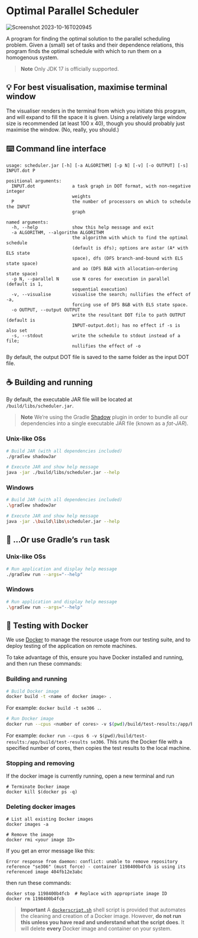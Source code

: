 # Optimal Parallel Scheduler

![Screenshot 2023-10-16T020945](https://github.com/UOASOFTENG306/project-2-project-2-team-12/assets/33956381/e7025ec9-1443-4263-9acf-d13ad2848bdf)

A program for finding the optimal solution to the parallel scheduling problem. Given a (small) set of tasks and their dependence relations, this program finds the optimal schedule with which to run them on a homogenous system.

> **Note**
> Only JDK 17 is officially supported.

## 💡 For best visualisation, maximise terminal window

The visualiser renders in the terminal from which you initiate this program, and will expand to fill the space it is given. Using a relatively large window size is recommended (at least 100 x 40), though you should probably just maximise the window. (No, really, you should.)

## ⌨️ Command line interface

```
usage: scheduler.jar [-h] [-a ALGORITHM] [-p N] [-v] [-o OUTPUT] [-s] INPUT.dot P
```

```
positional arguments:
  INPUT.dot              a task graph in DOT format, with non-negative integer
                         weights
  P                      the number of processors on which to schedule the INPUT
                         graph

named arguments:
  -h, --help             show this help message and exit
  -a ALGORITHM, --algorithm ALGORITHM
                         the algorithm with which to find the optimal schedule
                         (default is dfs); options are astar (A* with ELS state
                         space), dfs (DFS branch-and-bound with ELS state space)
                         and ao (DFS B&B with allocation–ordering state space)
  -p N, --parallel N     use N cores for execution in parallel (default is 1,
                         sequential execution)
  -v, --visualise        visualise the search; nullifies the effect of -a,
                         forcing use of DFS B&B with ELS state space.
  -o OUTPUT, --output OUTPUT
                         write the resultant DOT file to path OUTPUT (default is
                         INPUT-output.dot); has no effect if -s is also set
  -s, --stdout           write the schedule to stdout instead of a file;
                         nullifies the effect of -o
```

By default, the output DOT file is saved to the same folder as the input DOT file.

## ☕ Building and running

By default, the executable JAR file will be located at `/build/libs/scheduler.jar`.

> **Note**
> We’re using the Gradle [Shadow](https://imperceptiblethoughts.com/shadow) plugin in order to bundle all our dependencies into a single executable JAR file (known as a *fat-JAR*).

### Unix-like OSs

```sh
# Build JAR (with all dependencies included)
./gradlew shadowJar

# Execute JAR and show help message
java -jar ./build/libs/scheduler.jar --help
```

### Windows

```sh
# Build JAR (with all dependencies included)
.\gradlew shadowJar

# Execute JAR and show help message
java -jar .\build\libs\scheduler.jar --help
```

## 🐘 …Or use Gradle’s `run` task

### Unix-like OSs

```sh
# Run application and display help message
./gradlew run --args="--help"
```

### Windows

```sh
# Run application and display help message
.\gradlew run --args="--help"
```

## 🐳 Testing with Docker

We use [Docker](https://www.docker.com) to manage the resource usage from our testing suite, and to deploy testing of the application on remote machines.

To take advantage of this, ensure you have Docker installed and running, and then run these commands:

### Building and running

```sh
# Build Docker image
docker build -t <name of docker image> .
```

For example: `docker build -t se306 .`.

```sh
# Run Docker image
docker run --cpus <number of cores> -v $(pwd)/build/test-results:/app/build/test-results <name of Docker image>
```

For example: `docker run --cpus 6 -v $(pwd)/build/test-results:/app/build/test-results se306`. This runs the Docker file with a specified number of cores, then copies the test results to the local machine.

### Stopping and removing

If the docker image is currently running, open a new terminal and run

```
# Terminate Docker image
docker kill $(docker ps -q)
```

### Deleting docker images

```
# List all existing Docker images
docker images -a

# Remove the image
docker rmi <your image ID>
```

If you get an error message like this:

```
Error response from daemon: conflict: unable to remove repository reference "se306" (must force) - container 1198400b4fcb is using its referenced image 404fb12e3abc
```

then run these commands:

```
docker stop 1198400b4fcb  # Replace with appropriate image ID
docker rm 1198400b4fcb
```


> **Important**
> A [`dockerscript.sh`](/dockerscript.sh) shell script is provided that automates the cleaning and creation of a Docker image. However, **do not run this unless you have read and understand what the script does**. It will delete **every** Docker image and container on your system.
